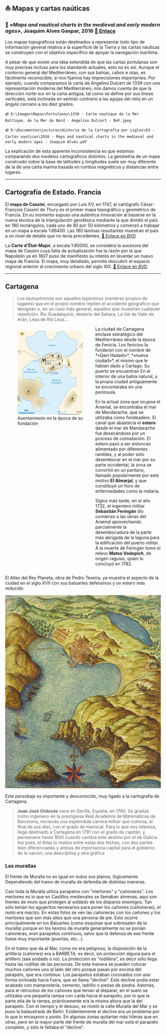 


## ⛵ Mapas y cartas naúticas 

### 📰 *«Maps and nautical charts in the medieval and early modern ages»*, **Joaquim Alves Gaspar**, 2016 [🔗 Enlace](https://www.academia.edu/29046475/Maps_and_nautical_charts_in_the_medieval_and_early_modern_ages_two_of_a_kind_or_different_cartographic_paradigms_text_?email_work_card=view-paper)

Los mapas topográficos están destinados a representar todo tipo de información general relativa a la superficie de la Tierra y las cartas náuticas se construyen con el objetivo específico de apoyar la navegación marítima.

A pesar de que existe una idea extendida de que las cartas portulanas son muy precisas incluso para los standards actuales, esto no es así. Aunque el contorno general del Mediterráneo, con sus bahías, cabos e islas, es fácilmente reconocible, si nos fijamos hay imprecisiones importantes. Por ejemplo, cuando comparamos la carta de Angelino Dulcert de 1339 con una representación moderna del Mediterráneo, nos damos cuenta de que la dirección norte-sur en la carta antigua, tal como se define por sus líneas verticales, está inclinada en sentido contrario a las agujas del reloj en un ángulo cercano a los diez grados.

`💿 D:\Imagen\Mapas\Portulanos\1339 - Carte nautique de la Mer Baltique, de la Mer du Nord - Angelino Dulcert - BnF.jpeg`

`💿 D:\Documentos\Lecturas\Historia de la Cartografia por siglos\03 - Cartas nauticas\2016 - Maps and nautical charts in the medieval and early modern ages - Joaquim Alves.pdf`

La explicación de esta aparente inconsistencia es que estamos comparando dos modelos cartográficos distintos. La geometría de un mapa construido sobre la base de latitudes y longitudes suele ser muy diferente de la de una carta marina basada en rumbos magnéticos y distancias entre lugares.


---
## Cartografía de Estado. Francia

El **mapa de Cassini**, encargado por Luis XV, en 1747, al cartógrafo César-François Cassini de Thury es el primer mapa topográfico y geométrico de Francia. En su momento supuso una auténtica innovación al basarse en la nueva técnica de la triangulación geodésica mediante la que dividió el país en 180 rectángulos, cada uno de 80 por 50 kilómetros y comenzó a trabajar en un mapa a escala 1:86400. Las 180 láminas resultantes muestran el país a un nivel de detalle que no tenía precedentes. [🔗 Enlace en BVD](https://bibliotecavirtual.defensa.gob.es/BVMDefensa/es/consulta/registro.do?id=97752)

La **Carte d'État-Major**, a escala 1:80000, se considera la sucesora del mapa de Cassini cuya falta de actualización fue la razón por la que Napoleón ya en 1807 puso de manifiesto su interés en levantar un nuevo mapa de Francia. El mapa, muy detallado, permite descubrir el espacio regional anterior al crecimiento urbano del siglo XIX. [🔗 Enlace en BVD](https://bibliotecavirtual.defensa.gob.es/BVMDefensa/es/consulta/registro.do?id=92019)


---
## Cartagena

> Los tautopónimos son aquellos topónimos (nombres propios de lugares) que en el propio nombre repiten el accidente geográfico que designan o, en un caso más general, aquellos que muestran cualquier repetición. Río Guadalquivir, desierto del Sahara, La Val de Valle de Arán, Leza de Río Leza....


<section style="display:flex;">
  <figure style="width:50%;">
    <img src="img/cartagena-antigua.png">
    <figcaption>Asentamiento en la época  de su fundación</figcaption>
  </figure>
  <article style="width:50%;">
La ciudad de Cartagena enclave estratégico del Mediterráneo desde la época de Fenicia. Los fenicios la fundaron con el nombre de *«Qart Hadašt»*, *«nueva ciudad»*, el mismo que le habían dado a Cartago. Su puerto se encuentran En el interior de una bahía natural, y la propia ciudad antiguamente se encontaraba en una península.

En la actual zona que ocupoa el Arsenal, se encontraba el mar de Mandarache, que se utilizaba como fondeadero. El canal que abastecía el **estero** desde el mar de Mandarache fue desecándose por un proceso de colmatación. El estero pasó a ser entonces alimentado por diferentes ramblas, y al poder sólo desembocar en el mar por su parte occidental, la zona se convirtió en un pantano, llamado popularmente por este motivo **El Almarjal**, y que constituyó un foco de enfermedades como la malaria.

Siglos más tarde, en el año 1732, el ingeniero militar **Sebastián Feringán** dio comienzo a las obras del Arsenal aprovechando parcialmente la desembocadura de la parte más abrigada de la laguna para la edificación del puerto militar.​ A la muerte de Feringán tomó el relevo **Mateo Vodopich**, de origen ragusio, quien lo concluyó en 1782.
  </article>
</section>

El Atlas del Rey Planeta, obra de Pedro Texeira, ya muestra el aspecto de la ciudad en el siglo XVII con sus baluartes defensivos y un estero más reducido.

![](img/cartagena-texeira-1634.jpg)

Este persobaje es importante y desconocido, muy ligado a la cartografía de Cartagena.

> **Juan José Ordovás** nace en Sevilla, España, en 1760. Se gradúa como ingeniero en la prestigiosa Real Academia de Matemáticas de Barcelona, iniciando una espléndida carrera militar que culmina, al final de sus días, con el grado de mariscal. Para lo que nos interesa, llega destinado a Cartagena en 1791 con el grado de capitán, y permanece hasta 1800 cuando cambia este destino por el de Galicia. Así pues, el Atlas lo realiza entre estas dos fechas, con dos partes bien diferenciadas y ambas de importancia capital para el gobierno de la nación; una descriptiva y otra gráfica


### Las murallas

El frente de Muralla no es igual en todos sus planos, lógicamente. Dependiendo del tramo de muralla de defendía de distintas maneras.

Casi toda la Muralla utiliza parapetos con "merlones" y "cañoneras". Los merlones es lo que en Castillos medievales se llamaban almenas, aquí son frentes de muro que protegen al soldado de los disparos enemigos.
 Tan sólo tenían los agujeritos necesarios para poner los cañones (cañoneras), el resto era macizo.
En estas fotos se ven las cañoneras con los cañones y los merlones que son más altos que una persona de pie. Esto ocurre principalmente en los Baluartes (como esquinas que sobresalen de la muralla) porque en los lienzos 
de muralla generalmente no se ponían cañoneras, eran parapetos contínuos, salvo que la defensa de ese frente fuese muy importante (puertas, etc...).

En el tramo que da al Mar, como no era peligroso, la disposición de la artillería (cañones) era a BARBETA, es decir, sin protección alguna para el artillero (sea soldado o no). La protección es "rodillera", 
es decir sólo llega hasta las rodillas de las personas. De esta manera se pueden colocar muchos cañones uno al lado del otro porque pasan por encima del parapeto, que era continuo. 
Los parapetos estaban coronados con una forma inclinada hacia fuera, que se llama "declive". Este declive podía estar acabado con mampostería, cemento, ladrillo o piezas de piedra. 
Además, para el retroceso de los cañones que tenían al disparar, en el suelo se utilizaba una pequeña rampa con caída hacia el parapeto, por lo que la parte alta de la rampa, prácticamente era la 
misma altura que la del parapeto. Con el tiempo y el desuso, se niveló la calle Muralla del Mar y se puso la balaustrada de Beltrí. Evidentemente el declive era un problema por lo que lo enrasaron y punto. 
En algunas zonas quitarían más hileras que en otras, pero en la mayor parte del frente de muralla del mar está el parapeto completo, y sólo le faltaba el "declive".




